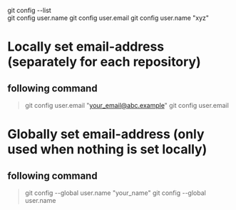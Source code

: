 
git config --list  
git config user.name 
git config user.email
git config user.name "xyz"

# Locally set email-address (separately for each repository)
 ## following command
> git config user.email "your_email@abc.example"
> git config user.email
# Globally set email-address (only used when nothing is set locally)
  ## following command
> git config --global user.name "your_name"
> git config --global user.name  